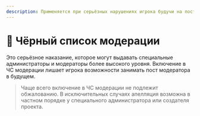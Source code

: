 ```yaml
---
description: Применяется при серьёзных нарушениях игрока будучи на посту модератора
---
```


# 📌 Чёрный список модерации

Это серьёзное наказание, которое могут выдавать специальные администраторы и модераторы более высокого уровня. Включение в ЧС модерации лишает игрока возможности занимать пост модератора в будущем.

> Чаще всего включение в ЧС модерации не подлежит обжалованию. В исключительных случаях апелляция возможна в частном порядке у специального администратора или создателя проекта.

